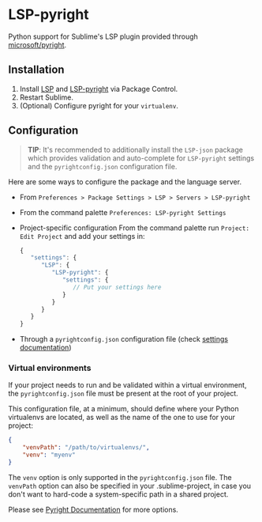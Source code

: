 # LSP-pyright

Python support for Sublime's LSP plugin provided through [microsoft/pyright](https://github.com/microsoft/pyright).

## Installation

1. Install [LSP](https://packagecontrol.io/packages/LSP) and
   [LSP-pyright](https://packagecontrol.io/packages/LSP-pyright) via Package Control.
2. Restart Sublime.
3. (Optional) Configure pyright for your `virtualenv`.

## Configuration

> **TIP**: It's recommended to additionally install the `LSP-json` package which provides validation and auto-complete for
`LSP-pyright` settings and the `pyrightconfig.json` configuration file.

Here are some ways to configure the package and the language server.

- From `Preferences > Package Settings > LSP > Servers > LSP-pyright`
- From the command palette `Preferences: LSP-pyright Settings`
- Project-specific configuration
  From the command palette run `Project: Edit Project` and add your settings in:

  ```js
  {
     "settings": {
        "LSP": {
           "LSP-pyright": {
              "settings": {
                 // Put your settings here
              }
           }
        }
     }
  }
  ```

- Through a `pyrightconfig.json` configuration file (check [settings documentation](https://github.com/microsoft/pyright/blob/master/docs/configuration.md))

### Virtual environments

If your project needs to run and be validated within a virtual environment, the `pyrightconfig.json` file must be present at the root of your project.

This configuration file, at a minimum, should define where your Python virtualenvs are located, as well as the name of the one to use for your project:

```json
{
    "venvPath": "/path/to/virtualenvs/",
    "venv": "myenv"
}
```

The `venv` option is only supported in the `pyrightconfig.json` file. The `venvPath` option can also be specified in your .sublime-project, in case you don't want to hard-code a system-specific path in a shared project.

Please see [Pyright Documentation](https://github.com/microsoft/pyright/blob/master/docs/configuration.md) for more options.

